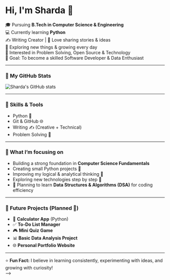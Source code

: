 # Hi, I'm Sharda 👋  

🎓 Pursuing **B.Tech in Computer Science & Engineering**  
💻 Currently learning **Python**  
✍️ Writing Creator | 📖 Love sharing stories & ideas  
🌱 Exploring new things & growing every day  
🚀 Interested in Problem Solving, Open Source & Technology  
🎯 Goal: To become a skilled Software Developer & Data Enthusiast  

---

### 🔹 My GitHub Stats  
![Sharda's GitHub stats](https://github-readme-stats.vercel.app/api?username=shardakori&show_icons=true&theme=radical)

---

### 🔹 Skills & Tools  
- Python 🐍  
- Git & GitHub 🌐  
- Writing ✍️ (Creative + Technical)  
- Problem Solving 🧩  

---

### 🔹 What I’m focusing on  
- Building a strong foundation in **Computer Science Fundamentals**  
- Creating small Python projects 📂  
- Improving my logical & analytical thinking 🧠  
- Exploring new technologies step by step 🚀  
- 📘 Planning to learn **Data Structures & Algorithms (DSA)** for coding efficiency  

---

### 🔹 Future Projects (Planned 🚀)  
- 🧮 **Calculator App** (Python)  
- ✅ **To-Do List Manager**  
- 🎮 **Mini Quiz Game**  
- 📊 **Basic Data Analysis Project**  
- 🌐 **Personal Portfolio Website**  

---

⭐ **Fun Fact:** I believe in learning consistently, experimenting with ideas, and growing with curiosity!  
-->
